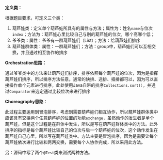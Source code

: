 **定义类：**

根据题目要求，可定义三个类：

1. 葫芦娃类：定义单个葫芦娃所具有的属性与方法；属性为：姓名`name`与位次`index`；方法为：葫芦娃心里比较自己与别的葫芦娃的位次，哪个高哪个低；
2. 爷爷类：属性：爷爷有一群葫芦娃们（List）；方法：给葫芦娃们排序
3. 葫芦娃群体类：属性：一群葫芦娃们；方法：group中，葫芦娃们可以互相交换，并且通过相互协作的排序



**Orchestration思路：**

通过爷爷类中的方法来让葫芦娃们排序，排序依照每个葫芦娃的位次，因为是指挥葫芦娃们排序，所以排序方法任意，通常的快排、选排、插排都可以，因为可以直接操作单个元素进行排序。此处使用Java自带的排序`Collections.sort()`，并通过`Comparator`来选定通过比较位次来进行排序



**Choreography思路**：

此过程主要运用到冒泡排序，考虑到需要葫芦娃们相互协作，所以葫芦娃群体类中应该具有交换两个任意葫芦娃的位置的功能`exchange`，虽然动作的发生者是单个葫芦娃，但是这个过程是在群体中发生，所以是写在葫芦娃群体类中的方法。此外排序的指标是每个葫芦娃比较自己的位次与后一个葫芦娃的位次，这个动作发生在葫芦娃自己心里，所以写在葫芦娃类中。方法主要是冒泡排序，因为是需要让每个葫芦娃依次进行比较和两两交换，需要每个人协作完成，所以采用此方法。



另：源码中写了两个`@Test`类来测试两种方法。